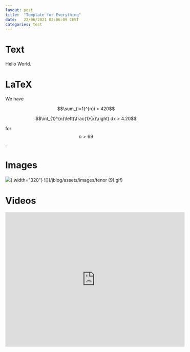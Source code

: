 ```yaml
---
layout: post
title:  "Template for Everything"
date:   22/06/2021 02:06:09 CEST
categories: test
---
```

# Text
Hello World.

# LaTeX
We have 

$$\sum_{i=1}^{n}i > 420$$ 

$$\int_{1}^{n}\left(\frac{1}{x}\right) dx > 4.20$$

for $$n > 69$$.

# Images

![](/jblog/assets/images/pepega.png){:width="320"} ![](/jblog/assets/images/tenor (9).gif)

# Videos

 <iframe width="560" height="420"
src="https://www.youtube.com/embed/dQw4w9WgXcQ?autoplay=0" 
frameborder="0" 
allow="accelerometer; autoplay; encrypted-media; gyroscope; picture-in-picture" 
allowfullscreen></iframe>

